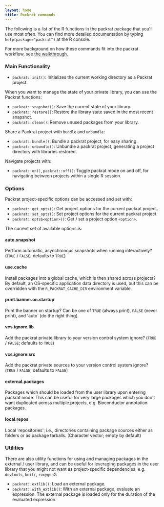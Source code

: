 ```yaml
---
layout: home
title: Packrat commands
---
```

<style type="text/css">
pre {
  font-weight: bold;
  margin-top: 42px !important;
}
</style>

The following is a list of the R functions in the packrat package that you'll
use most often. You can find more detailed documentation by typing
`help(package="packrat")` at the R console.

For more background on how these commands fit into the packrat workflow, see
[the walkthrough](walkthrough.html).

### Main Functionality

- `packrat::init()`: Initializes the current working directory as a Packrat
  project.

When you want to manage the state of your private library, you can use the
Packrat functions:

- `packrat::snapshot()`: Save the current state of your library.
- `packrat::restore()`: Restore the library state saved in the most recent
  snapshot.
- `packrat::clean()`: Remove unused packages from your library.

Share a Packrat project with `bundle` and `unbundle`:

- `packrat::bundle()`: Bundle a packrat project, for easy sharing.
- `packrat::unbundle()`: Unbundle a packrat project, generating a project
  directory with libraries restored.

Navigate projects with:

- `packrat::on()`, `packrat::off()`: Toggle packrat mode on and off, for navigating
  between projects within a single R session.

### Options

Packrat project-specific options can be accessed and set with:

- `packrat::get_opts()`: Get project options for the current packrat project.
- `packrat::set_opts()`: Set project options for the current packrat project.
- `packrat::opts$<option>()`: Get / set a project option `<option>`.

The current set of available options is:

#### auto.snapshot

  Perform automatic, asynchronous snapshots when running interactively?
  (`TRUE` / `FALSE`; defaults to `TRUE`)

#### use.cache

  Install packages into a global cache, which is then shared across projects?
  By default, an OS-specific application data directory is used, but this can
  be overridden with the `R_PACKRAT_CACHE_DIR` environment variable.

#### print.banner.on.startup

  Print the banner on startup? Can be one of `TRUE` (always print),
  `FALSE` (never print), and 'auto` (do the right thing).

#### vcs.ignore.lib

  Add the packrat private library to your version control system ignore?
  (`TRUE` / `FALSE`; defaults to `TRUE`)

#### vcs.ignore.src

  Add the packrat private sources to your version control system ignore?
  (`TRUE` / `FALSE`; defaults to `FALSE`)

#### external.packages

  Packages which should be loaded from the user library upon entering packrat mode.
  This can be useful for very large packages which you don't want duplicated across
  multiple projects, e.g. Bioconductor annotation packages.

#### local.repos

  Local 'repositories'; i.e., directories containing package sources either as
  folders or as package tarballs. (Character vector; empty by default)

### Utilities

There are also utility functions for using and managing packages in the
external / user library, and can be useful for leveraging packages in the user
library that you might not want as project-specific dependencies, e.g.
`devtools`, `knitr`, `roxygen2`:

- `packrat::extlib()`: Load an external package.
- `packrat::with_extlib()`: With an external package, evaluate an expression. The
  external package is loaded only for the duration of the evaluated
  expression.


